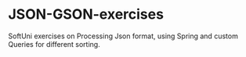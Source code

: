 # JSON-GSON-exercises
SoftUni exercises on Processing Json format, using Spring and custom Queries for different sorting.
